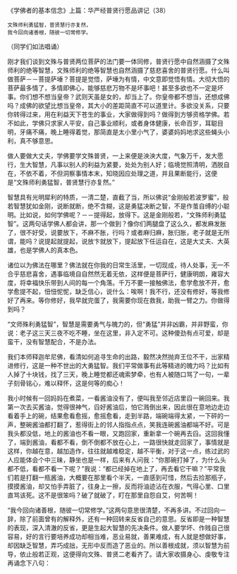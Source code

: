 《学佛者的基本信念》上篇：华严经普贤行愿品讲记（38）

```
文殊师利勇猛智，普贤慧行亦复然，
我今回向诸善根，随彼一切常修学。
```

（同学们如法唱诵）

刚才我们谈到文殊与普贤两位菩萨的法门要一体同修，普贤行愿中自然涵摄了文殊师利的绝等智慧，文殊师利的绝等智慧也自然涵摄了慈悲喜舍的普贤行愿。什么叫做菩萨－－菩提萨埵？菩提是觉悟，萨埵为有情，中文意即觉悟有情。大彻大悟的菩萨最多情了，多情即佛心，能够慈悲万物不是坏事吧！甚至多欲也不一定是坏事。你们想不想当皇帝？武则天虽是女的，却当上了。你皇帝都不想当，还想成佛吗？成佛的欲望比想当皇帝，其大小的差距简直不可以道里计。多欲没关系，只要你转得过来，用在利益天下苍生的事业，大家做得到吗？做得到方够资格学佛。若不如此，学佛只求家人平安，自己事业顺利，或者身体健康，长命百岁，耳聪目明，牙痛不痛，晚上睡得着觉，那简直是太小里小气了，婆婆妈妈地求这些蝇头小利，真不够意思。

做人要做大丈夫，学佛要学文殊普贤，一上来便是泱泱大度，气象万千，发大愿行，生大智慧，凡事以别人的利益为紧要，处处为别人好；临境觉照清明，洒脱自在，不依不着，不但洞察事情本末，知晓因应处理之道，并且果断能行，这便是“文殊师利勇猛智，普贤慧行亦复然。”

智慧具有光明犀利的特质，一清二楚，直截了当，所以佛说“金刚般若波罗蜜”，般若智慧犹如金刚，说断就断，绝不含糊，这是勇猛决断之智，不是作茧自缚的小聪明。比如说，如何学佛呢？－－提得起，放得下。这是金刚般若，“文殊师利勇猛智”。这两句话学佛人都会讲，那一个做到？像你们两腿盘了这么久，都发麻发胀了，很不好受，说要放下，不麻不胀，行吗？或者麻归麻，胀归胀，老子就是无所谓，能吗？说提起就提起，说放卞就放下，提起放下任运自在，这是大丈夫、大英雄，也是学佛人的真本色。

诸位以为佛法在哪里？佛法就在你我的日常生活里，一切现成，待人处事，无一不合乎慈悲喜舍，遇事临境自自然然无着无依，这样便是菩萨行，健康明朗，雍容大度，将幸福快乐带到人间的每一个角落。千万不要一接触佛法，愈学愈放不开，愈学愈提不起，忸忸怩怩，缺乏信心，说什么：唉啊！我不行，还没有修好，等我修好了再来。等你修好，我早就完蛋了，我需要你现在救我，助我一臂之力。你做得到吗？

“文师殊利勇猛智”，智慧是需要勇气与魄力的，但“勇猛”并非凶霸，并非野蛮，你说：老子这三天三夜不吃不睡，坐在这里，非入定不可。这种傻劲有点可爱，却是蛮干，没有智慧配合，不是办法。

我们本师释迦牟尼佛，看清如何追寻生命的出路，毅然决然抛弃王位不干，出家精进修行，这是一种不世出的大勇猛智。我们平常做事有此等精进的魄力吗？比如有人掉了十块钱，找了三天，晚上睡觉都还魂索梦牵，也有人被随口骂了一句，一辈子刻骨铭心，难以释怀，这是何等的痴心！

我小时候有一回妈妈在煮菜，一看酱油没有了，便叫我至邻近店里舀一碗回来。我第一次去买酱油，觉得很神气，舀好酱油后，怕它溅倒出来，因此很在意地边走边看着手上的碗，结果愈看愈摇，愈摇愈看，走到半路，端碗端得太紧，一下砰的一声，整碗酱油都打翻了，惹得街上的邻人指指点点，笑我连碗酱油都端不好。可是我头都没低，地上的酱油也不看一眼，又跑回家，重新拿一个碗再去舀。这回我懂了，端到酱油，看都不看，倒不倒都不放在心上，一路很快就走回家了，事情就是这样，你越在意，越加造作，往往就越难稳定，越不平衡，对于这一点，练过武的人应能体会个中三昧，静坐也是一样，后来有人问我：“你那碗打掉了，为什么头都不低，看都不看一下呢？”我说：“都已经掉在地上了，再去看它干嘛？”平常我们若是打翻一瓶酱油，大概要在那里看个半天，一直感到可惜，然后去捡那瓶子，摸摸酱油，却又怕手弄脏了，往身上一擦，反而将油迹沾在衣服，气得心里、口里直骂该死。这不是很笨吗？破了就破了，盯在那里自怨自艾，何苦啊！

“我今回向诸善根，随彼一切常修学。”这两句意思很清楚，不再多讲。不过回向一辞，除了前面曾有的解释外，还有一种回转来反省自己的意思。反省即是一种智慧的表现，深入清澈的反省，更是生起大智慧的先决条件。做人要学坏、作贱自己很容易，好的言行要培养成功却相当难，恶业易就，善果难成，有人就是想做好事，却因缺乏智慧，弄巧成拙，无形中反而造了恶业的。所以善根成就，须以智慧为前导，依止般若正观，这便得向文殊、普贤二老看齐了。请大家收摄身心、虔敬专注再诵念下八句：


